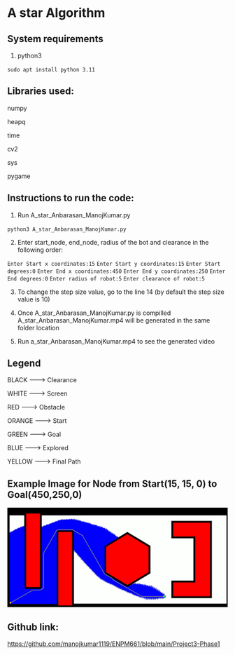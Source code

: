 # A star Algorithm

## System requirements

1. python3

`sudo apt install python 3.11`

## Libraries used:

numpy

heapq

time

cv2

sys

pygame

## Instructions to run the code:

1. Run A_star_Anbarasan_ManojKumar.py

`python3 A_star_Anbarasan_ManojKumar.py`

2. Enter start_node, end_node, radius of the bot and clearance in the following order:

`Enter Start x coordinates:15`
`Enter Start y coordinates:15`
`Enter Start degrees:0`
`Enter End x coordinates:450`
`Enter End y coordinates:250`
`Enter End degrees:0`
`Enter radius of robot:5`
`Enter clearance of robot:5`

3. To change the step size value, go to the line 14 (by default the step size value is 10)

4. Once A_star_Anbarasan_ManojKumar.py is compilled A_star_Anbarasan_ManojKumar.mp4 will be generated in the same folder location

5. Run a_star_Anbarasan_ManojKumar.mp4 to see the generated video

## Legend

BLACK             --->          Clearance

WHITE             --->          Screen

RED               --->          Obstacle

ORANGE            --->          Start

GREEN             --->          Goal

BLUE              --->          Explored

YELLOW            --->          Final Path

## Example Image for Node from Start(15, 15, 0) to Goal(450,250,0)

![A_star](./images/output.png)

## Github link:

https://github.com/manojkumar1119/ENPM661/blob/main/Project3-Phase1
